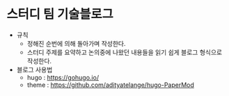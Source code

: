 # 스터디 팀 기술블로그
- 규칙
    - 정해진 순번에 의해 돌아가며 작성한다.
    - 스터디 주제를 요약하고 논의중에 나왔던 내용들을 읽기 쉽게 블로그 형식으로 작성한다.
- 블로그 사용법
    - hugo : https://gohugo.io/
    - theme : https://github.com/adityatelange/hugo-PaperMod
